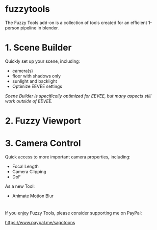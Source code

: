 # fuzzytools

The Fuzzy Tools add-on is a collection of tools created for an efficient 1-person pipeline in blender.

# 1. Scene Builder
Quickly set up your scene, including:
- camera(s)
- floor with shadows only
- sunlight and backlight
- Optimize EEVEE settings

_Scene Builder is specifically optimized for EEVEE, but many aspects still work outside of EEVEE._

# 2. Fuzzy Viewport


# 3. Camera Control
Quick access to more important camera properties, including:
- Focal Length
- Camera Clipping
- DoF

As a new Tool:
- Animate Motion Blur
#
If you enjoy Fuzzy Tools, please consider supporting me on PayPal:

https://www.paypal.me/sagotoons
